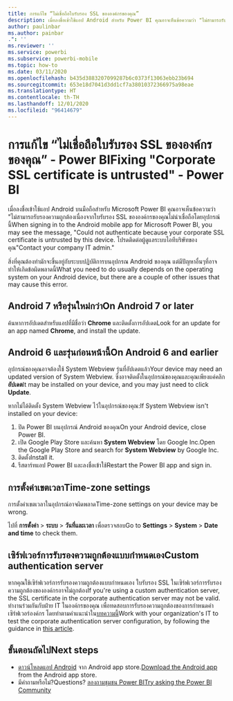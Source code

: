 ```yaml
---
title: การแก้ไข “ไม่เชื่อถือใบรับรอง SSL ขององค์กรของคุณ”
description: เมื่อลงชื่อเข้าใช้แอป Android สำหรับ Power BI คุณอาจเห็นข้อความว่า "ไม่สามารถรับรองความถูกต้องเนื่องจากใบรับรอง SSL ขององค์กรของคุณไม่น่าเชื่อถือ
author: paulinbar
ms.author: painbar
.": ''
ms.reviewer: ''
ms.service: powerbi
ms.subservice: powerbi-mobile
ms.topic: how-to
ms.date: 03/11/2020
ms.openlocfilehash: b435d3883207099287b6c0373f13063ebb23b694
ms.sourcegitcommit: 653e18d7041d3dd1cf7a38010372366975a98eae
ms.translationtype: HT
ms.contentlocale: th-TH
ms.lasthandoff: 12/01/2020
ms.locfileid: "96414679"
---
```

# <a name="fixing-corporate-ssl-certificate-is-untrusted---power-bi"></a><span data-ttu-id="809ba-103">การแก้ไข “ไม่เชื่อถือใบรับรอง SSL ขององค์กรของคุณ” - Power BI</span><span class="sxs-lookup"><span data-stu-id="809ba-103">Fixing "Corporate SSL certificate is untrusted" - Power BI</span></span>
<span data-ttu-id="809ba-104">เมื่อลงชื่อเข้าใช้แอป Android บนมือถือสำหรับ Microsoft Power BI คุณอาจเห็นข้อความว่า "ไม่สามารถรับรองความถูกต้องเนื่องจากใบรับรอง SSL ขององค์กรของคุณไม่น่าเชื่อถือโดยอุปกรณ์นี้</span><span class="sxs-lookup"><span data-stu-id="809ba-104">When signing in to the Android mobile app for Microsoft Power BI, you may see the message, "Could not authenticate because your corporate SSL certificate is untrusted by this device.</span></span> <span data-ttu-id="809ba-105">โปรดติดต่อผู้ดูแลระบบไอทีบริษัทของคุณ"</span><span class="sxs-lookup"><span data-stu-id="809ba-105">Contact your company IT admin."</span></span> 

<span data-ttu-id="809ba-106">สิ่งที่คุณต้องทำมักจะขึ้นอยู่กับระบบปฏิบัติการบนอุปกรณ Android ของคุณ แต่มีปัญหาอื่นๆที่อาจทำให้เกิดข้อผิดพลาดนี้</span><span class="sxs-lookup"><span data-stu-id="809ba-106">What you need to do usually depends on the operating system on your Android device, but there are a couple of other issues that may cause this error.</span></span>

## <a name="on-android-7-or-later"></a><span data-ttu-id="809ba-107">Android 7 หรือรุ่นใหม่กว่า</span><span class="sxs-lookup"><span data-stu-id="809ba-107">On Android 7 or later</span></span>
<span data-ttu-id="809ba-108">ค้นหาการอัปเดตสำหรับแอปที่มีชื่อว่า **Chrome** และติดตั้งการอัปเดต</span><span class="sxs-lookup"><span data-stu-id="809ba-108">Look for an update for an app named **Chrome**, and install the update.</span></span>

## <a name="on-android-6-and-earlier"></a><span data-ttu-id="809ba-109">Android 6 และรุ่นก่อนหน้านี้</span><span class="sxs-lookup"><span data-stu-id="809ba-109">On Android 6 and earlier</span></span>
<span data-ttu-id="809ba-110">อุปกรณ์ของคุณอาจต้องใช้ System Webview รุ่นที่อัปเดตแล้ว</span><span class="sxs-lookup"><span data-stu-id="809ba-110">Your device may need an updated version of System Webview.</span></span> <span data-ttu-id="809ba-111">ซึ่งอาจติดตั้งในอุปกรณ์ของคุณและคุณเพียงแค่คลิก **อัปเดต**</span><span class="sxs-lookup"><span data-stu-id="809ba-111">It may be installed on your device, and you may just need to click **Update**.</span></span>

<span data-ttu-id="809ba-112">หากไม่ได้ติดตั้ง System Webview ไว้ในอุปกรณ์ของคุณ:</span><span class="sxs-lookup"><span data-stu-id="809ba-112">If System Webview isn't installed on your device:</span></span>

1. <span data-ttu-id="809ba-113">ปิด Power BI บนอุปกรณ์ Android ของคุณ</span><span class="sxs-lookup"><span data-stu-id="809ba-113">On your Android device, close Power BI.</span></span>
2. <span data-ttu-id="809ba-114">เปิด Google Play Store และค้นหา **System Webview** โดย Google Inc.</span><span class="sxs-lookup"><span data-stu-id="809ba-114">Open the Google Play Store and search for **System Webview** by Google Inc.</span></span>
3. <span data-ttu-id="809ba-115">ติดตั้ง</span><span class="sxs-lookup"><span data-stu-id="809ba-115">Install it.</span></span>
4. <span data-ttu-id="809ba-116">รีสตาร์ทแอป Power BI และลงชื่อเข้าใช้</span><span class="sxs-lookup"><span data-stu-id="809ba-116">Restart the Power BI app and sign in.</span></span>

## <a name="time-zone-settings"></a><span data-ttu-id="809ba-117">การตั้งค่าเขตเวลา</span><span class="sxs-lookup"><span data-stu-id="809ba-117">Time-zone settings</span></span>
<span data-ttu-id="809ba-118">การตั้งค่าเขตเวลาในอุปกรณ์อาจผิดพลาด</span><span class="sxs-lookup"><span data-stu-id="809ba-118">Time-zone settings on your device may be wrong.</span></span> 

<span data-ttu-id="809ba-119">ไปที่ **การตั้งค่า** > **ระบบ** > **วันที่และเวลา** เพื่อตรวจสอบ</span><span class="sxs-lookup"><span data-stu-id="809ba-119">Go to **Settings** > **System** > **Date and time** to check them.</span></span>

## <a name="custom-authentication-server"></a><span data-ttu-id="809ba-120">เซิร์ฟเวอร์การรับรองความถูกต้องแบบกำหนดเอง</span><span class="sxs-lookup"><span data-stu-id="809ba-120">Custom authentication server</span></span>
<span data-ttu-id="809ba-121">หากคุณใช้เซิร์ฟเวอร์การรับรองความถูกต้องแบบกำหนดเอง ใบรับรอง SSL ในเซิร์ฟเวอร์การรับรองความถูกต้องขององค์กรอาจไม่ถูกต้อง</span><span class="sxs-lookup"><span data-stu-id="809ba-121">If you're using a custom authentication server, the SSL certificate in the corporate authentication server may not be valid.</span></span> <span data-ttu-id="809ba-122">ทำงานร่วมกันกับฝ่าย IT ในองค์กรของคุณ เพื่อทดสอบการรับรองความถูกต้องของการกำหนดค่าเซิร์ฟเวอร์องค์กร โดยทำตามคำแนะนำใน[บทความนี้](https://support.microsoft.com/help/3203929/using-adal-to-authenticate-from-android-devices-fails-if-additional-ce)</span><span class="sxs-lookup"><span data-stu-id="809ba-122">Work with your organization's IT to test the corporate authentication server configuration, by following the guidance in [this article](https://support.microsoft.com/help/3203929/using-adal-to-authenticate-from-android-devices-fails-if-additional-ce).</span></span>

## <a name="next-steps"></a><span data-ttu-id="809ba-123">ขั้นตอนถัดไป</span><span class="sxs-lookup"><span data-stu-id="809ba-123">Next steps</span></span>
* <span data-ttu-id="809ba-124">[ดาวน์โหลดแอป Android](https://go.microsoft.com/fwlink/?LinkID=544867) จาก Android app store.</span><span class="sxs-lookup"><span data-stu-id="809ba-124">[Download the Android app](https://go.microsoft.com/fwlink/?LinkID=544867) from the Android app store.</span></span>
* <span data-ttu-id="809ba-125">มีคำถามหรือไม่?</span><span class="sxs-lookup"><span data-stu-id="809ba-125">Questions?</span></span> [<span data-ttu-id="809ba-126">ลองถามชุมชน Power BI</span><span class="sxs-lookup"><span data-stu-id="809ba-126">Try asking the Power BI Community</span></span>](https://community.powerbi.com/) 

